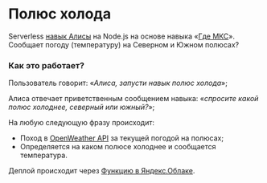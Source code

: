 # Полюс холода

Serverless [навык Алисы](https://dialogs.yandex.ru/store/skills/8039a055-polyus-holod) на Node.js на основе навыка «[Где МКС](https://github.com/enotramone/alice-where-is-iss)». Сообщает погоду (температуру) на Северном и Южном полюсах?

### Как это работает?

Пользователь говорит: «*Алиса, запусти навык полюс холода*»;

Алиса отвечает приветственным сообщением навыка: «*cпросите какой полюс холоднее, северный или южный?*»;

На любую следующую фразу происходит:
* Поход в [OpenWeather API](https://openweathermap.org/api) за текущей погодой на полюсах;
* Определяется на каком полюсе холоднее и сообщается температура.

Деплой происходит через [Функцию в Яндекс.Облаке](https://yandex.ru/dev/dialogs/alice/doc/deploy-ycloud-function-docpage/).
